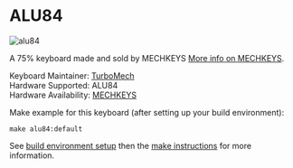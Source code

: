 ALU84
===

![alu84](https://i.imgur.com/wBfazDc.jpg)

A 75% keyboard made and sold by MECHKEYS [More info on MECHKEYS](https://mechkeys.ca).

Keyboard Maintainer: [TurboMech](https://github.com/TurboMech)  
Hardware Supported: ALU84  
Hardware Availability: [MECHKEYS](https://mechkeys.ca)

Make example for this keyboard (after setting up your build environment):

    make alu84:default

See [build environment setup](https://docs.qmk.fm/#/getting_started_build_tools) then the [make instructions](https://docs.qmk.fm/#/getting_started_make_guide) for more information.
